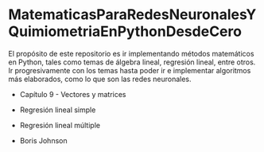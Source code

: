 # MatematicasParaRedesNeuronalesYQuimiometriaEnPythonDesdeCero

El propósito de este repositorio es ir implementando métodos matemáticos en Python, tales como temas de álgebra lineal, regresión lineal, entre otros. Ir progresivamente con los temas hasta poder ir e implementar algoritmos más elaborados, como lo que son las redes neuronales.

- Capítulo 9 - Vectores y matrices
- Regresión lineal simple
- Regresión lineal múltiple

- Boris Johnson